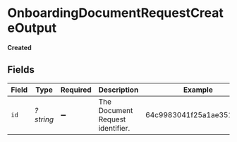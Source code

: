# OnboardingDocumentRequestCreateOutput

**Created**


## Fields

| Field                            | Type                             | Required                         | Description                      | Example                          |
| -------------------------------- | -------------------------------- | -------------------------------- | -------------------------------- | -------------------------------- |
| `id`                             | *?string*                        | :heavy_minus_sign:               | The Document Request identifier. | 64c9983041f25a1ae3511d14         |